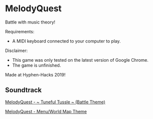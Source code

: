 # MelodyQuest
Battle with music theory!

Requirements:
- A MIDI keyboard connected to your computer to play.

Disclaimer:
- This game was only tested on the latest version of Google Chrome.
- The game is unfinished.

Made at Hyphen-Hacks 2019!

## Soundtrack
[MelodyQuest - ~ Tuneful Tussle ~ (Battle Theme)](https://soundcloud.com/tc64music/melodyquest-tuneful-tussle-battle-theme/s-zd4qu)

[MelodyQuest - Menu/World Map Theme](https://soundcloud.com/tc64music/melodyquest-menu-and-world-map-theme/s-XcA44)
